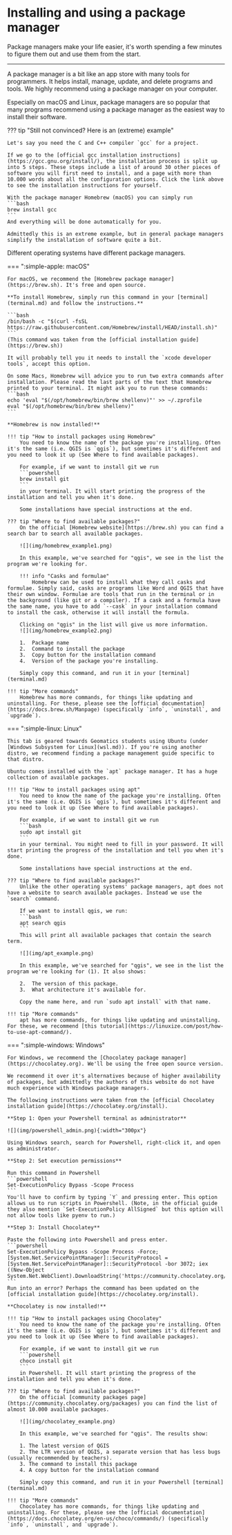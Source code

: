 # Installing and using a package manager

Package managers make your life easier, it's worth spending a few minutes to figure them out and use them from the start.

---

 A package manager is a bit like an app store with many tools for programmers. It helps install, manage, update, and delete programs and tools. We highly recommend using a package manager on your computer.

Especially on macOS and Linux, package managers are so popular that many programs recommend using a package manager as the easiest way to install their software.

??? tip "Still not convinced? Here is an (extreme) example"

    Let's say you need the C and C++ compiler `gcc` for a project.

    If we go to the [official gcc installation instructions](https://gcc.gnu.org/install/), the installation process is split up into 5 steps. These steps include a list of around 30 other pieces of software you will first need to install, and a page with more than 10.000 words about all the configuration options. Click the link above to see the installation instructions for yourself.

    With the package manager Homebrew (macOS) you can simply run
    ```bash
    brew install gcc
    ```
    And everything will be done automatically for you.

    Admittedly this is an extreme example, but in general package managers simplify the installation of software quite a bit.

Different operating systems have different package managers.

=== ":simple-apple: macOS"
    
    For macOS, we recommend the [Homebrew package manager](https://brew.sh). It's free and open source.
    
    **To install Homebrew, simply run this command in your [terminal](terminal.md) and follow the instructions.**

    ```bash
    /bin/bash -c "$(curl -fsSL https://raw.githubusercontent.com/Homebrew/install/HEAD/install.sh)"
    ```
    (This command was taken from the [official installation guide](https://brew.sh))

    It will probably tell you it needs to install the `xcode developer tools`, accept this option.

    On some Macs, Homebrew will advice you to run two extra commands after installation. Please read the last parts of the text that Homebrew printed to your terminal. It might ask you to run these commands:
    ```bash
    echo 'eval "$(/opt/homebrew/bin/brew shellenv)"' >> ~/.zprofile
    eval "$(/opt/homebrew/bin/brew shellenv)"
    ```

    **Homebrew is now installed!**

    !!! tip "How to install packages using Homebrew"
        You need to know the name of the package you're installing. Often it's the same (i.e. QGIS is `qgis`), but sometimes it's different and you need to look it up (See Where to find available packages).

        For example, if we want to install git we run
        ```powershell
        brew install git
        ```
        in your terminal. It will start printing the progress of the installation and tell you when it's done.

        Some installations have special instructions at the end.

    ??? tip "Where to find available packages?"
        On the official [Homebrew website](https://brew.sh) you can find a search bar to search all available packages.

        ![](img/homebrew_example1.png)

        In this example, we've searched for "qgis", we see in the list the program we're looking for.

        !!! info "Casks and formulae"
            Homebrew can be used to install what they call casks and formulae. Simply said, casks are programs like Word and QGIS that have their own window. Formulae are tools that run in the terminal or in the background (like git or a compiler). If a cask and a formula have the same name, you have to add `--cask` in your installation command to install the cask, otherwise it will install the formula.

        Clicking on "qgis" in the list will give us more information.
        ![](img/homebrew_example2.png)
        
        1.  Package name
        2.  Command to install the package
        3.  Copy button for the installation command
        4.  Version of the package you're installing.

        Simply copy this command, and run it in your [terminal](terminal.md)

    !!! tip "More commands"
        Homebrew has more commands, for things like updating and uninstalling. For these, please see the [official documentation](https://docs.brew.sh/Manpage) (specifically `info`, `uninstall`, and `upgrade`).

=== ":simple-linux: Linux"
    
    This tab is geared towards Geomatics students using Ubuntu (under [Windows Subsystem for Linux](wsl.md)). If you're using another distro, we recommend finding a package management guide specific to that distro.

    Ubuntu comes installed with the `apt` package manager. It has a huge collection of available packages.

    !!! tip "How to install packages using apt"
        You need to know the name of the package you're installing. Often it's the same (i.e. QGIS is `qgis`), but sometimes it's different and you need to look it up (See Where to find available packages).

        For example, if we want to install git we run
        ```bash
        sudo apt install git
        ```
        in your terminal. You might need to fill in your password. It will start printing the progress of the installation and tell you when it's done.

        Some installations have special instructions at the end.

    ??? tip "Where to find available packages?"
        Unlike the other operating systems' package managers, apt does not have a website to search available packages. Instead we use the `search` command.

        If we want to install qgis, we run:
        ```bash
        apt search qgis
        ```
        This will print all available packages that contain the search term.

        ![](img/apt_example.png)

        In this example, we've searched for "qgis", we see in the list the program we're looking for (1). It also shows:

        2.  The version of this package.
        3.  What architecture it's available for.

        Copy the name here, and run `sudo apt install` with that name.

    !!! tip "More commands"
        apt has more commands, for things like updating and uninstalling. For these, we recommend [this tutorial](https://linuxize.com/post/how-to-use-apt-command/).

=== ":simple-windows: Windows"
    
    For Windows, we recommend the [Chocolatey package manager](https://chocolatey.org). We'll be using the free open source version.

    We recommend it over it's alternatives because of higher availability of packages, but admittedly the authors of this website do not have much experience with Windows package managers.

    The following instructions were taken from the [official Chocolatey installation guide](https://chocolatey.org/install).

    **Step 1: Open your Powershell terminal as administrator**

    ![](img/powershell_admin.png){:width="300px"}
    
    Using Windows search, search for Powershell, right-click it, and open as administrator.

    **Step 2: Set execution permissions**

    Run this command in Powershell
    ```powershell
    Set-ExecutionPolicy Bypass -Scope Process
    ```
    You'll have to confirm by typing `Y` and pressing enter. This option allows us to run scripts in Powershell. (Note, in the official guide they also mention `Set-ExecutionPolicy AllSigned` but this option will not allow tools like pyenv to run.)

    **Step 3: Install Chocolatey**

    Paste the following into Powershell and press enter.
    ```powershell
    Set-ExecutionPolicy Bypass -Scope Process -Force; [System.Net.ServicePointManager]::SecurityProtocol = [System.Net.ServicePointManager]::SecurityProtocol -bor 3072; iex ((New-Object System.Net.WebClient).DownloadString('https://community.chocolatey.org/install.ps1'))
    ```
    Run into an error? Perhaps the command has been updated on the [official installation guide](https://chocolatey.org/install).

    **Chocolatey is now installed!**

    !!! tip "How to install packages using Chocolatey"
        You need to know the name of the package you're installing. Often it's the same (i.e. QGIS is `qgis`), but sometimes it's different and you need to look it up (See Where to find available packages).

        For example, if we want to install git we run
        ```powershell
        choco install git
        ```
        in Powershell. It will start printing the progress of the installation and tell you when it's done.

    ??? tip "Where to find available packages?"
        On the official [community packages page](https://community.chocolatey.org/packages) you can find the list of almost 10.000 available packages.

        ![](img/chocolatey_example.png)

        In this example, we've searched for "qgis". The results show:

        1. The latest version of QGIS
        2. The LTR version of QGIS, a separate version that has less bugs (usually recommended by teachers).
        3. The command to install this package
        4. A copy button for the installation command

        Simply copy this command, and run it in your Powershell [terminal](terminal.md)

    !!! tip "More commands"
        Chocolatey has more commands, for things like updating and uninstalling. For these, please see the [official documentation](https://docs.chocolatey.org/en-us/choco/commands/) (specifically `info`, `uninstall`, and `upgrade`).